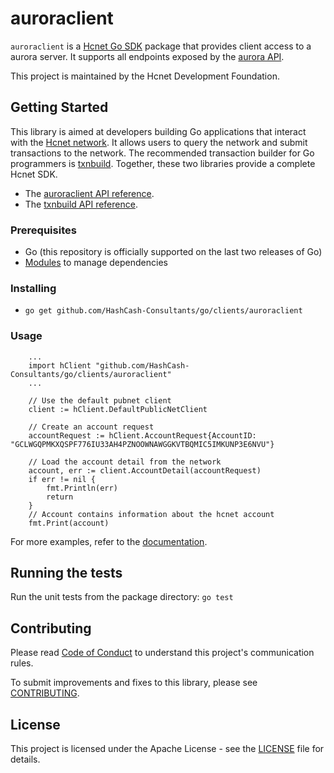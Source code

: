 # auroraclient


`auroraclient` is a [Hcnet Go SDK](https://developers.hcnet.org/api/) package that provides client access to a aurora server. It supports all endpoints exposed by the [aurora API](https://developers.hcnet.org/api/introduction/).

This project is maintained by the Hcnet Development Foundation.

## Getting Started
This library is aimed at developers building Go applications that interact with the [Hcnet network](https://www.hcnet.org/). It allows users to query the network and submit transactions to the network. The recommended transaction builder for Go programmers is [txnbuild](https://github.com/HashCash-Consultants/go/tree/master/txnbuild). Together, these two libraries provide a complete Hcnet SDK.

* The [auroraclient API reference](https://godoc.org/github.com/HashCash-Consultants/go/clients/auroraclient).
* The [txnbuild API reference](https://godoc.org/github.com/HashCash-Consultants/go/txnbuild).

### Prerequisites
* Go (this repository is officially supported on the last two releases of Go)
* [Modules](https://github.com/golang/go/wiki/Modules) to manage dependencies

### Installing
* `go get github.com/HashCash-Consultants/go/clients/auroraclient`

### Usage

``` golang
    ...
    import hClient "github.com/HashCash-Consultants/go/clients/auroraclient"
    ...

    // Use the default pubnet client
    client := hClient.DefaultPublicNetClient

    // Create an account request
    accountRequest := hClient.AccountRequest{AccountID: "GCLWGQPMKXQSPF776IU33AH4PZNOOWNAWGGKVTBQMIC5IMKUNP3E6NVU"}

    // Load the account detail from the network
    account, err := client.AccountDetail(accountRequest)
    if err != nil {
        fmt.Println(err)
        return
    }
    // Account contains information about the hcnet account
    fmt.Print(account)
```
For more examples, refer to the [documentation](https://godoc.org/github.com/HashCash-Consultants/go/clients/auroraclient).

## Running the tests
Run the unit tests from the package directory: `go test`

## Contributing
Please read [Code of Conduct](https://github.com/HashCash-Consultants/.github/blob/master/CODE_OF_CONDUCT.md) to understand this project's communication rules.

To submit improvements and fixes to this library, please see [CONTRIBUTING](../CONTRIBUTING.md).

## License
This project is licensed under the Apache License - see the [LICENSE](../../LICENSE) file for details.
